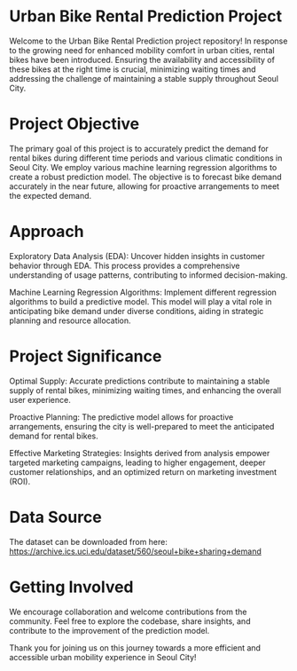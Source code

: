 # Urban Bike Rental Prediction Project
Welcome to the Urban Bike Rental Prediction project repository! In response to the growing need for enhanced mobility comfort in urban cities, rental bikes have been introduced. Ensuring the availability and accessibility of these bikes at the right time is crucial, minimizing waiting times and addressing the challenge of maintaining a stable supply throughout Seoul City.

# Project Objective
The primary goal of this project is to accurately predict the demand for rental bikes during different time periods and various climatic conditions in Seoul City. We employ various machine learning regression algorithms to create a robust prediction model. The objective is to forecast bike demand accurately in the near future, allowing for proactive arrangements to meet the expected demand.

# Approach
Exploratory Data Analysis (EDA): Uncover hidden insights in customer behavior through EDA. This process provides a comprehensive understanding of usage patterns, contributing to informed decision-making.

Machine Learning Regression Algorithms: Implement different regression algorithms to build a predictive model. This model will play a vital role in anticipating bike demand under diverse conditions, aiding in strategic planning and resource allocation.

# Project Significance
Optimal Supply: Accurate predictions contribute to maintaining a stable supply of rental bikes, minimizing waiting times, and enhancing the overall user experience.

Proactive Planning: The predictive model allows for proactive arrangements, ensuring the city is well-prepared to meet the anticipated demand for rental bikes.

Effective Marketing Strategies: Insights derived from analysis empower targeted marketing campaigns, leading to higher engagement, deeper customer relationships, and an optimized return on marketing investment (ROI).

# Data Source
The dataset can be downloaded from here: https://archive.ics.uci.edu/dataset/560/seoul+bike+sharing+demand

# Getting Involved
We encourage collaboration and welcome contributions from the community. Feel free to explore the codebase, share insights, and contribute to the improvement of the prediction model.

Thank you for joining us on this journey towards a more efficient and accessible urban mobility experience in Seoul City!
